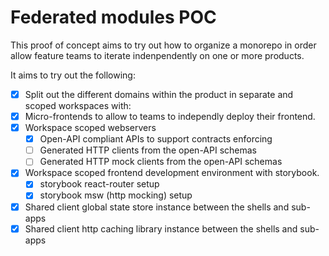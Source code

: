 # Federated modules POC

This proof of concept aims to try out how to organize a monorepo in order allow feature teams to iterate indenpendently on one or more products.

It aims to try out the following:

- [x] Split out the different domains within the product in separate and scoped workspaces with:
- [x] Micro-frontends to allow to teams to independly deploy their frontend.
- [x] Workspace scoped webservers
  - [x] Open-API compliant APIs to support contracts enforcing
  - [ ] Generated HTTP clients from the open-API schemas
  - [ ] Generated HTTP mock clients from the open-API schemas
- [x] Workspace scoped frontend development environment with storybook.
  - [x] storybook react-router setup
  - [x] storybook msw (http mocking) setup
- [x] Shared client global state store instance between the shells and sub-apps
- [x] Shared client http caching library instance between the shells and sub-apps
